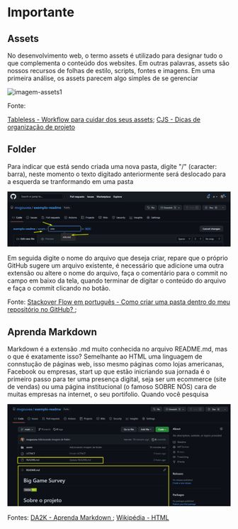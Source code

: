 # Importante

## Assets
No desenvolvimento web, o termo assets é utilizado para designar tudo o que complementa o conteúdo dos websites. Em outras palavras, assets são nossos recursos de folhas de estilo, scripts, fontes e imagens. Em uma primeira análise, os assets parecem algo simples de se gerenciar

![imagem-assets1](https://i2.wp.com/www.crieseusjogos.com.br/wp-content/uploads/2022/05/3-8.png?resize=400%2C225&ssl=1)

Fonte: 

<a href="https://tableless.com.br/workflow-para-cuidar-dos-seus-assets/#:~:text=No%20desenvolvimento%20web%2C%20o%20termo,algo%20simples%20de%20se%20gerenciar."> Tableless - Workflow para cuidar dos seus assets</a>;
<a href="https://tableless.com.br/workflow-para-cuidar-dos-seus-assets/#:~:text=No%20desenvolvimento%20web%2C%20o%20termo,algo%20simples%20de%20se%20gerenciar">CJS - Dicas de organização de projeto</a> 

## Folder
Para indicar que está sendo criada uma nova pasta, digite "/" (caracter: barra), neste momento o texto digitado anteriormente será deslocado para a esquerda se tranformando em uma pasta

![Folder](https://github.com/mvgouvea/exemplo-readme/blob/main/assets/image/folder1.png)

Em seguida digite o nome do arquivo que deseja criar, repare que o próprio GitHub sugere um arquivo existente, é necessário que adicione uma outra extensão ou altere o nome do arquivo, faça o comentário para o commit no campo em baixo da tela, quando terminar de digitar o conteúdo do arquivo e faça o commit clicando no botão.

Fonte: 
<a href="https://pt.stackoverflow.com/questions/437043/como-criar-uma-pasta-dentro-do-meu-reposit%C3%B3rio-no-github">Stackover Flow em português - Como criar uma pasta dentro do meu repositório no GitHub? </a> ;


## Aprenda Markdown

Markdown é a extensão .md muito conhecida no arquivo README.md, mas o que é exatamente isso? Semelhante ao HTML uma linguagem de connstução de páginas web, isso mesmo páginas como lojas americanas, Facebook ou empresas, start up que estão inicriando sua jornada é o primeiro passo para ter uma presença digital, seja ser um ecommerce (site de vendas) ou uma página institucional (o famoso SOBRE NÓS) cara de muitas empresas na internet, o seu portifolio. Quando você pesquisa

![markdown1](https://github.com/mvgouvea/exemplo-readme/blob/main/assets/image/markdown1.png)

Fontes: 
<a href="https://blog.da2k.com.br/2015/02/08/aprenda-markdown/">DA2K - Aprenda Markdown </a> ;
<a href="https://pt.wikipedia.org/wiki/HTML">Wikipédia - HTML</a>
